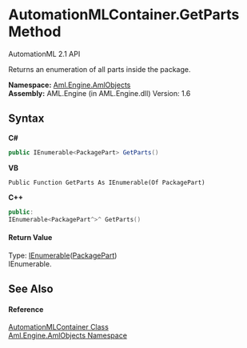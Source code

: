 # AutomationMLContainer.GetParts Method 
AutomationML 2.1 API 

Returns an enumeration of all parts inside the package.

**Namespace:**&nbsp;<a href="N_Aml_Engine_AmlObjects">Aml.Engine.AmlObjects</a><br />**Assembly:**&nbsp;AML.Engine (in AML.Engine.dll) Version: 1.6

## Syntax

**C#**<br />
``` C#
public IEnumerable<PackagePart> GetParts()
```

**VB**<br />
``` VB
Public Function GetParts As IEnumerable(Of PackagePart)
```

**C++**<br />
``` C++
public:
IEnumerable<PackagePart^>^ GetParts()
```


#### Return Value
Type: <a href="https://docs.microsoft.com/dotnet/api/system.collections.generic.ienumerable-1" target="_parent" rel="noopener noreferrer">IEnumerable</a>(<a href="https://docs.microsoft.com/dotnet/api/system.io.packaging.packagepart" target="_parent" rel="noopener noreferrer">PackagePart</a>)<br />IEnumerable<PackagePart>.

## See Also


#### Reference
<a href="T_Aml_Engine_AmlObjects_AutomationMLContainer">AutomationMLContainer Class</a><br /><a href="N_Aml_Engine_AmlObjects">Aml.Engine.AmlObjects Namespace</a><br />
